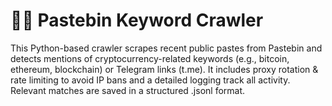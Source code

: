 # 🕵️‍♂️ Pastebin Keyword Crawler
This Python-based crawler scrapes recent public pastes from Pastebin and detects mentions of cryptocurrency-related keywords (e.g., bitcoin, ethereum, blockchain) or Telegram links (t.me).
It includes proxy rotation & rate limiting to avoid IP bans and a detailed logging track all activity. Relevant matches are saved in a structured .jsonl format.


